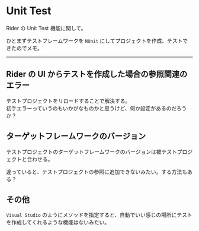 # Unit Test

Rider の Unit Test 機能に関して。

ひとまずテストフレームワークを `NUnit` にしてプロジェクトを作成、テストできたのでメモ。

---

## Rider の UI からテストを作成した場合の参照関連のエラー

テストプロジェクトをリロードすることで解決する。  
初手エラーっていうのもいかがなものかと思うけど、何か設定があるのだろうか？

## ターゲットフレームワークのバージョン

テストプロジェクトのターゲットフレームワークのバージョンは被テストプロジェクトと合わせる。

違っていると、テストプロジェクトの参照に追加できないみたい。する方法もある？

## その他

`Visual Studio` のようにメソッドを指定すると、自動でいい感じの場所にテストを作成してくれるような機能はないみたい。
